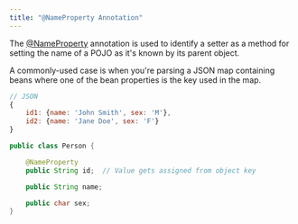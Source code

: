 ```yaml
---
title: "@NameProperty Annotation"
---
```


The [@NameProperty](API_DOCS/org/apache/juneau/annotation/NameProperty.html) annotation is used to identify a setter
as a method for setting the name of a POJO as it's known by its parent object.

A commonly-used case is when you're parsing a JSON map containing beans where one of the bean properties is the key used
in the map.

```js
// JSON
{
    id1: {name: 'John Smith', sex: 'M'},
    id2: {name: 'Jane Doe', sex: 'F'}
}
```

```java
public class Person {

    @NameProperty
    public String id;  // Value gets assigned from object key

    public String name;

    public char sex;
}
```